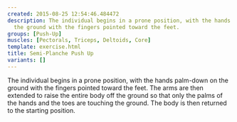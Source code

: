 ```yaml
---
created: 2015-08-25 12:54:46.484472
description: The individual begins in a prone position, with the hands palm-down on
  the ground with the fingers pointed toward the feet.
groups: [Push-Up]
muscles: [Pectorals, Triceps, Deltoids, Core]
template: exercise.html
title: Semi-Planche Push Up
variants: []
---
```

The individual begins in a prone position, with the hands palm-down on the ground with the fingers pointed toward the feet. The arms are then extended to raise the entire body off the ground so that only the palms of the hands and the toes are touching the ground. The body is then returned to the starting position.